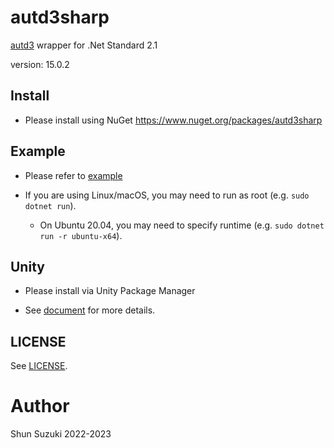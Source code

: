 # autd3sharp

[autd3](https://github.com/shinolab/autd3) wrapper for .Net Standard 2.1

version: 15.0.2

## Install

* Please install using NuGet
    https://www.nuget.org/packages/autd3sharp

## Example

* Please refer to [example](./example)

* If you are using Linux/macOS, you may need to run as root (e.g. `sudo dotnet run`).
    * On Ubuntu 20.04, you may need to specify runtime (e.g. `sudo dotnet run -r ubuntu-x64`).

## Unity

* Please install via Unity Package Manager
 - See [document](https://shinolab.github.io/autd3/book/en/FFI/unity.html) for more details.

## LICENSE

See [LICENSE](../LICENSE).

# Author

Shun Suzuki 2022-2023
